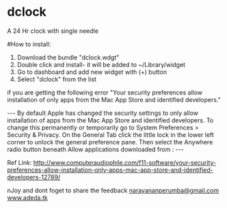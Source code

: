 # dclock
A 24 Hr clock with single needle 

#How to install:
1. Download the bundle "dclock.wdgt"
2. Double click and install- it will be added to ~/Library/widget
3. Go to dashboard and add new widget with (+) button
4. Select "dclock" from the list

if you are getting the following error 
"Your security preferences allow installation of only apps from the Mac App Store and identified developers."

--- By default Apple has changed the security settings to only allow installation of apps from the Mac App Store and identified developers. To change this permanently or temporarily go to System Preferences > Security & Privacy. On the General Tab click the little lock in the lower left corner to unlock the general preference pane. Then select the Anywhere radio button beneath Allow applications downloaded from : ---

Ref Link: http://www.computeraudiophile.com/f11-software/your-security-preferences-allow-installation-only-apps-mac-app-store-and-identified-developers-12789/

nJoy and dont foget to share the feedback narayananperumba@gmail.com www.adeda.tk
